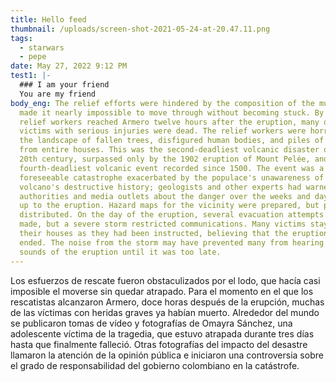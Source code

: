 ```yaml
---
title: Hello feed
thumbnail: /uploads/screen-shot-2021-05-24-at-20.47.11.png
tags:
  - starwars
  - pepe
date: May 27, 2022 9:12 PM
test1: |-
  ### I am your friend
  You are my friend
body_eng: The relief efforts were hindered by the composition of the mud, which
  made it nearly impossible to move through without becoming stuck. By the time
  relief workers reached Armero twelve hours after the eruption, many of the
  victims with serious injuries were dead. The relief workers were horrified by
  the landscape of fallen trees, disfigured human bodies, and piles of debris
  from entire houses. This was the second-deadliest volcanic disaster of the
  20th century, surpassed only by the 1902 eruption of Mount Pelée, and is the
  fourth-deadliest volcanic event recorded since 1500. The event was a
  foreseeable catastrophe exacerbated by the populace's unawareness of the
  volcano's destructive history; geologists and other experts had warned
  authorities and media outlets about the danger over the weeks and days leading
  up to the eruption. Hazard maps for the vicinity were prepared, but poorly
  distributed. On the day of the eruption, several evacuation attempts were
  made, but a severe storm restricted communications. Many victims stayed in
  their houses as they had been instructed, believing that the eruption had
  ended. The noise from the storm may have prevented many from hearing the
  sounds of the eruption until it was too late.
---
```

Los esfuerzos de rescate fueron obstaculizados por el lodo, que hacía casi imposible el moverse sin quedar atrapado. Para el momento en el que los rescatistas alcanzaron Armero, doce horas después de la erupción, muchas de las víctimas con heridas graves ya habían muerto. Alrededor del mundo se publicaron tomas de vídeo y fotografías de Omayra Sánchez, una adolescente víctima de la tragedia, que estuvo atrapada durante tres días hasta que finalmente falleció. Otras fotografías del impacto del desastre llamaron la atención de la opinión pública e iniciaron una controversia sobre el grado de responsabilidad del gobierno colombiano en la catástrofe.